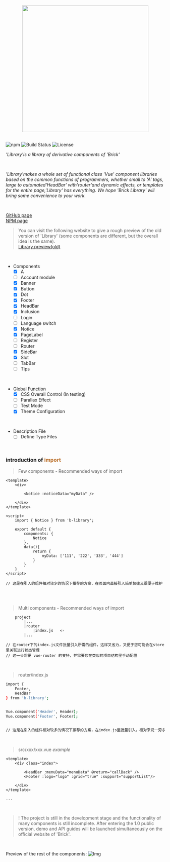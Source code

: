 <br/>

<p align="center">
    <img width="400" alt="" src="https://raw.githubusercontent.com/BobbleHatkjh/Vue_BuildingBlock/master/pic/100ll.png"/>
</p>


<br/>


<img src="https://img.shields.io/npm/v/b-library.svg" alt="npm">
<img src="https://img.shields.io/circleci/project/github/vuejs/vue/dev.svg" alt="Build Status">
<img src="https://img.shields.io/npm/l/vue.svg" alt="License">
     
_'Library'is a library of derivative components of 'Brick'_

 
 
<br/>

_'Library'makes a whole set of functional class 'Vue' component libraries based on the common functions of programmers, whether small to 'A' tags, large to automated'HeadBar' with'router'and dynamic effects, or templates for the entire page,'Library' has everything. We hope 'Brick Library' will bring some convenience to your work._

<br/>

<a href="https://github.com/BobbleHatkjh/VUE-Brick" target="_blank">GitHub page</a>  &emsp;<br/>
<a href="https://www.npmjs.com/package/b-library" target="_blank">NPM page</a>

>You can visit the following website to give a rough preview of the old version of 'Library' (some components are different, but the overall idea is the same).<br/>
><a href="http://123.57.41.38:8080/game_center/#/" target="_blank">Library preview(old)</a>


<br/>

- Components
    - [x] A
    - [ ] Account module
    - [x] Banner
    - [x] Button
    - [x] Dot
    - [x] Footer
    - [x] HeadBar      
    - [x] Inclusion
    - [ ] Login
    - [ ] Language switch
    - [x] Notice
    - [x] PageLabel 
    - [ ] Register
    - [ ] Router
    - [x] SideBar
    - [x] Slot
    - [ ] TabBar
    - [ ] Tips   
  
<br/>
  
- Global Function
    - [x] CSS Overall Control (In testing)
    - [ ] Parallax Effect 
    - [ ] Test Mode 
    - [x] Theme Configuration

<br/>

- Description File
    - [ ] Define Type Files
    
<br/>



### introduction of <a style="color: #b96d27">import</a>

>Few components - Recommended ways of import
```
<template>
    <div>
 
        <Notice :noticeData="myData" />
        
    </div>
</template>

<script>
    import { Notice } from 'b-library';
 
    export default {
        components: {
            Notice
        },
        data(){
            return {
                myData: ['111', '222', '333', '444']
            }
        }
    }
</script>

// 这是在引入的组件相对较少的情况下推荐的方案，在页面内直接引入简单快捷又很便于维护 
```

<br/>
<br/>


>Multi components - Recommended ways of import   
```
    project
        |...
        |router
            |index.js   <-
        |...

// 在router下的index.js文件批量引入所需的组件，这样又省力，又便于您可能会在store里关联进行状态管理   
// 这一步需要 vue-router 的支持，并需要您在类似的项目结构里手动配置     
```

<br/>


> router/index.js
```bash
import { 
    Footer, 
    HeadBar 
} from 'b-library';


Vue.component('Header', Header);
Vue.component('Footer', Footer);


// 这是在引入的组件相对较多的情况下推荐的方案，在index.js里批量引入，相对来说一劳永逸
```

<br/>

>src/xxx/xxx.vue *example*

```
<template>
    <div class="index">
 
        <HeadBar :menuData="menuData" @return="callBack" />
        <Footer :logo="logo" :grid="true" :support="supportList"/>
        
    </div>
</template>

...

```

<br/>

> ! The project is still in the development stage and the functionality of many components is still incomplete. After entering the 1.0 public version, demo and API guides will be launched simultaneously on the official website of 'Brick'.



<br/>

Preview of the rest of the components:
![Img](https://raw.githubusercontent.com/BobbleHatkjh/Vue_BuildingBlock/master/pic/preview.png)